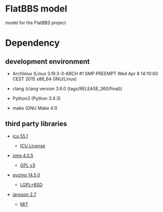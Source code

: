 # FlatBBS model

model for the FlatBBS project


# Dependency

## development environment

- Archlinux (Linux 3.19.3-3-ARCH #1 SMP PREEMPT Wed Apr 8 14:10:00 CEST 2015 x86_64 GNU/Linux)

- clang (clang version 3.6.0 (tags/RELEASE_360/final))

- Python3 (Python 3.4.3)

- make (GNU Make 4.1)

## third party libraries

- [icu 55.1](http://site.icu-project.org/download)

  + [ICU License](https://ssl.icu-project.org/repos/icu/icu/trunk/license.html)

- [zmq 4.0.5](http://zeromq.org/intro:get-the-software)

  + [GPL v3](http://zeromq.org/area:licensing)

- [pyzmq 14.5.0](https://pypi.python.org/pypi/pyzmq)

  + [LGPL+BSD](https://pypi.python.org/pypi/pyzmq)

- [jansson 2.7](https://github.com/akheron/jansson/releases)

  + [MIT](https://github.com/akheron/jansson/blob/master/LICENSE)
